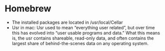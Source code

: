 # Homebrew

-   The installed packages are located in /usr/local/Cellar
-   Usr in mac: Usr used to mean “everything user related”, but over time this has evolved into “user usable programs and data.” What this means is, the usr contains shareable, read-only data, and often contains the largest share of behind-the-scenes data on any operating system.
